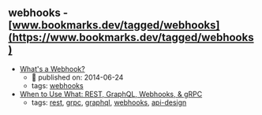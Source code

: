 webhooks - [www.bookmarks.dev/tagged/webhooks](https://www.bookmarks.dev/tagged/webhooks) 
---
* [What's a Webhook?](https://sendgrid.com/blog/whats-webhook/)
    * :calendar: published on: 2014-06-24
    * tags: [webhooks](../tags/webhooks.md)
* [When to Use What: REST, GraphQL, Webhooks, & gRPC](https://nordicapis.com/when-to-use-what-rest-graphql-webhooks-grpc/)
    * tags: [rest](../tags/rest.md), [grpc](../tags/grpc.md), [graphql](../tags/graphql.md), [webhooks](../tags/webhooks.md), [api-design](../tags/api-design.md)
